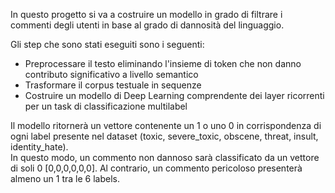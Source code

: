 In questo progetto si va a  costruire un modello in grado di filtrare i commenti degli utenti in base al grado di dannosità del linguaggio.

Gli step che sono stati eseguiti sono i seguenti:  
- Preprocessare il testo eliminando l'insieme di token che non danno contributo significativo a livello semantico  
- Trasformare il corpus testuale in sequenze  
- Costruire un modello di Deep Learning comprendente dei layer ricorrenti per un task di classificazione multilabel  

Il modello ritornerà un vettore contenente un 1 o uno 0 in corrispondenza di ogni label presente nel dataset (toxic, severe_toxic, obscene, threat, insult, identity_hate).  
In questo modo, un commento non dannoso sarà classificato da un vettore di soli 0 [0,0,0,0,0,0]. Al contrario, un commento pericoloso presenterà almeno un 1 tra le 6 labels.
